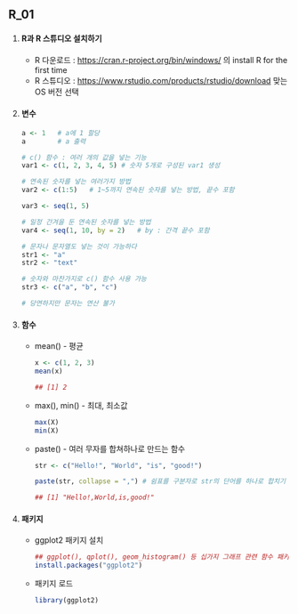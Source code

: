 ## R_01

1. #### R과 R 스튜디오 설치하기

   - R 다운로드 : https://cran.r-project.org/bin/windows/ 의 install R for the first time
   - R 스튜디오 : https://www.rstudio.com/products/rstudio/download 맞는 OS 버전 선택

2. #### 변수

   ```R
   a <- 1	# a에 1 할당
   a		# a 출력
   ```

   ```R
   # c() 함수 : 여러 개의 값을 넣는 기능
   var1 <- c(1, 2, 3, 4, 5)	# 숫자 5개로 구성된 var1 생성
   
   # 연속된 숫자를 넣는 여러가지 방법
   var2 <- c(1:5)	# 1~5까지 연속된 숫자를 넣는 방법, 끝수 포함
   
   var3 <- seq(1, 5)
   
   # 일정 간겨을 둔 연속된 숫자를 넣는 방법
   var4 <- seq(1, 10, by = 2)	# by : 간격 끝수 포함
   ```

   ```R
   # 문자나 문자열도 넣는 것이 가능하다
   str1 <- "a"
   str2 <- "text"
   
   # 숫자와 마찬가지로 c() 함수 사용 가능
   str3 <- c("a", "b", "c")
   
   # 당연하지만 문자는 연산 불가
   ```

3. #### 함수

   - mean() - 평균

     ```R
     x <- c(1, 2, 3)
     mean(x)
     
     ## [1] 2 
     ```

   - max(), min() - 최대, 최소값

     ```R
     max(X)
     min(X)
     ```

   - paste() - 여러 무자를 합쳐하나로 만드는 함수

     ```R
     str <- c("Hello!", "World", "is", "good!")
     
     paste(str, collapse = ",")	# 쉼표를 구분자로 str의 단어를 하나로 합치기
     
     ## [1] "Hello!,World,is,good!"
     ```

4. #### 패키지

   - ggplot2 패키지 설치

     ```R
     ## ggplot(), qplot(), geom_histogram() 등 십가지 그래프 관련 함수 패키지
     install.packages("ggplot2")
     ```

   - 패키지 로드

     ```R
     library(ggplot2)
     ```

     